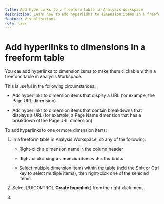 ```yaml
---
title: Add hyperlinks to a freeform table in Analysis Workspace
description: Learn how to add hyperlinks to dimension items in a freeform table in Analysis Workspace
feature: Visualizations
role: User
---
```

# Add hyperlinks to dimensions in a freeform table

You can add hyperlinks to dimension items to make them clickable within a freeform table in Analysis Workspace. 

This is useful in the following circumstances:

* Add hyperlinks to dimension items that display a URL (for example, the Page URL dimension)

* Add hyperlinks to dimension items that contain breakdowns that displays a URL (for example, a Page Name dimension that has a breakdown of the Page URL dimension)

To add hyperlinks to one or more dimension items:

1. In a freeform table in Analysis Workspace, do any of the following:

   * Right-click a dimension name in the column header.

   * Right-click a single dimension item within the table.

   * Select multiple dimension items within the table (hold the Shift or Ctrl key to select mutliple items), then right-click one of the selected items.

1. Select [!UICONTROL **Create hyperlink**] from the right-click menu.

   
1. 





